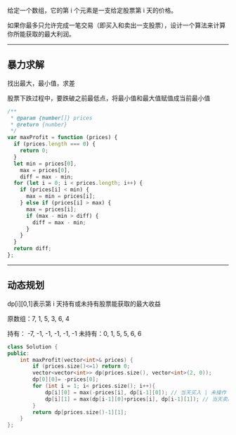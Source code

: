 给定一个数组，它的第 i 个元素是一支给定股票第 i 天的价格。

如果你最多只允许完成一笔交易（即买入和卖出一支股票），设计一个算法来计算你所能获取的最大利润。

---

## 暴力求解

找出最大，最小值，求差

股票下跌过程中，要跌破之前最低点，将最小值和最大值赋值成当前最小值

```javascript
/**
 * @param {number[]} prices
 * @return {number}
 */
var maxProfit = function (prices) {
  if (prices.length === 0) {
    return 0;
  }
  let min = prices[0],
    max = prices[0],
    diff = max - min;
  for (let i = 0; i < prices.length; i++) {
    if (prices[i] < min) {
      max = min = prices[i];
    } else if (prices[i] > max) {
      max = prices[i];
      if (max - min > diff) {
        diff = max - min;
      }
    }
  }
  return diff;
};
```

---

## 动态规划

dp[i][0,1]表示第 i 天持有或未持有股票能获取的最大收益

原数组：7, 1, 5, 3, 6, 4

持有： -7, -1, -1, -1, -1, -1
未持有：0, 1, 5, 5, 6, 6

```cpp
class Solution {
public:
    int maxProfit(vector<int>& prices) {
        if (prices.size()<=1) return 0;
        vector<vector<int>> dp(prices.size(), vector<int>(2, 0));
        dp[0][0]= -prices[0];
        for (int i = 1; i< prices.size(); i++){
            dp[i][0] = max(-prices[i], dp[i-1][0]); // 当天买入 | 未操作
            dp[i][1] = max(dp[i-1][0]+prices[i], dp[i-1][1]); // 当天卖出 | 未操作
        }
        return dp[prices.size()-1][1];
    }
};
```
